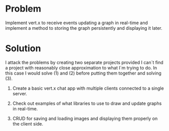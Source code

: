 # Problem 

Implement vert.x to receive events updating a graph in real-time and implement a method to storing the graph persistently and displaying it later.

# Solution
I attack the problems by creating two separate projects provided I can´t find a project with reasonably close approximation to what I´m trying to do. In this case I would solve (1) and (2) before putting them together and solving (3).

1) Create a basic vert.x chat app with multiple clients connected to a single server.

2) Check out examples of what libraries to use to draw and update graphs in real-time.

3) CRUD for saving and loading images and displaying them properly on the client side.
